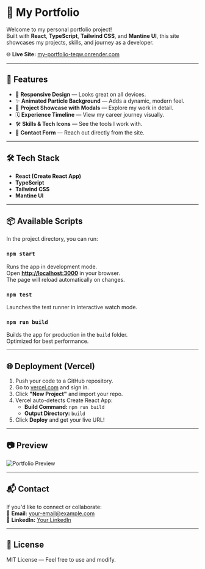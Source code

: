 # 💼 My Portfolio

Welcome to my personal portfolio project!  
Built with **React**, **TypeScript**, **Tailwind CSS**, and **Mantine UI**, this site showcases my projects, skills, and journey as a developer.  

🌐 **Live Site:** [my-portfolio-teqw.onrender.com](https://my-portfolio-teqw.onrender.com/)

---

## 🚀 Features
- 🎯 **Responsive Design** — Looks great on all devices.
- ✨ **Animated Particle Background** — Adds a dynamic, modern feel.
- 📂 **Project Showcase with Modals** — Explore my work in detail.
- 🗓 **Experience Timeline** — View my career journey visually.
- 🛠 **Skills & Tech Icons** — See the tools I work with.
- 📩 **Contact Form** — Reach out directly from the site.

---

## 🛠 Tech Stack
- **React (Create React App)**
- **TypeScript**
- **Tailwind CSS**
- **Mantine UI**

---

## 📦 Available Scripts

In the project directory, you can run:

### `npm start`
Runs the app in development mode.  
Open **[http://localhost:3000](http://localhost:3000)** in your browser.  
The page will reload automatically on changes.

### `npm test`
Launches the test runner in interactive watch mode.

### `npm run build`
Builds the app for production in the `build` folder.  
Optimized for best performance.

---

## 🌐 Deployment (Vercel)
1. Push your code to a GitHub repository.
2. Go to [vercel.com](https://vercel.com) and sign in.
3. Click **"New Project"** and import your repo.
4. Vercel auto-detects Create React App:
   - **Build Command:** `npm run build`
   - **Output Directory:** `build`
5. Click **Deploy** and get your live URL!

---

## 📷 Preview
![Portfolio Preview](https://your-screenshot-link.com)

---

## 📬 Contact
If you'd like to connect or collaborate:  
📧 **Email:** your-email@example.com  
💼 **LinkedIn:** [Your LinkedIn](https://linkedin.com/in/yourprofile)

---

## 📄 License
MIT License — Feel free to use and modify.
